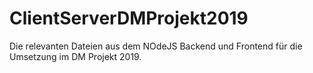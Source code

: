 # ClientServerDMProjekt2019



Die relevanten Dateien aus dem NOdeJS Backend und Frontend für die Umsetzung im DM Projekt 2019.


